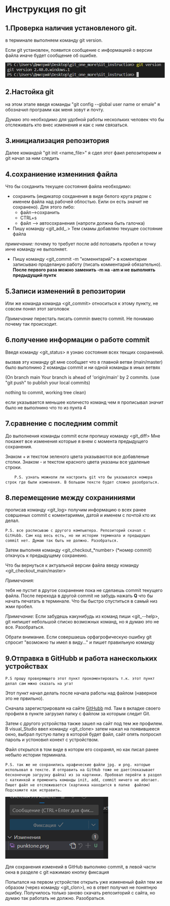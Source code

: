 # Инструкция по git
## 1.Проверка наличия установленого git.
в терминале выполняем команду git version.

Если git установлен, появится сообщение с информацией о версии файла иначе будет сообщение об ошибке.

![ghp](punktone.png)

## 2.Настойка git
на этом этапе введя команды "git config --global user name or emale" я обозначил программ как меня зовут и почту. 

Думаю это необходимо для удобной работы нескольких человек что бы отслеживать кто внес изменения и как с ним связаться.
## 3.инициализация репозитория 
Далее командой "git init <name_file>" я сдел этот фаил репозиторием и git начал за ним следить
## 4.сохраниение измениния файла 
Что бы сохданить текущее состояния файла необходимо: 
* сохранить (индикатор сохданения в виде белого круга рядом с именем файла над рабочей облостью. Еили он есть значит не сохранено). Для этого либо:
    * файл-->сохранить
    * CTRL+s
    * файл --> автосохранения (напроти должна быть галочка)
* Пишу команду <git_add_.> Тем смамы добавляю текущее состояние файла 

*примечание:* почему то требует после add потоавить пробел и точку инче команду не выполняет.
* Пишу команду <git_commit -m "коменнтарий"> в коментарии записываю проделаную работу (писать комментарий обязательно).
**После первого раза можно заменить -m на -am и не выполнять предыдущий пунтк**

## 5.Записи изменений в репозитории 
Или же команда команда <git_commit> относиться к этому пункту, не совсем понял этот заголовок 

*Примечание* перестать писать commin вместо  commit. Не понимаю почему так происходит.
## 6.получение информации о работе commit 
Введя команду <git_status> я узнаю состояния всех текщих сохранений.

вызвав эту команду git  мне сообщает что в главной ветви (main/master) было выполнино 2 команды commit и ни одной команды в иных ветвях 

(On branch main
Your branch is ahead of 'origin/main' by 2 commits.
  (use "git push" to publish your local commits)

nothing to commit, working tree clean)

если указывается меньшее количесто команд чем я прописывал значит было не выполнино что то из пунта  4
## 7.сравнение с последним commit

До выполнения команды commit если пропишу команду <git_diff> Мне покажет все изменения которые я внем с момента предыдущего сохранения.

Знаком + и текстом зеленого цвета указываются все добавленые столки. Знаком - и текстом красного цвета указаны все удаленые строки.

        P.S. узнать можноли ли настроить git что бы указывался номера строк где были изменения. В большом тексте будет сложно разобраться.


## 8.перемещение между сохраниниями 

прописав команду <git_log> получим информацию о всех ранее совршеных commit с коментариями, датой и именем с почтой кто их делал. 

    P.S. все расписываю с другого компьютера. Репозиторий скачал с GitHubb. Сам код весь есть, но ни истории терминала и предыдущих commit нет. Думаю так быть не должно. Разобраться.


Затем выполняя команду <git_checkout_*number> (*номер commit) откачусь к предыдущему сохранеию.

Что бы вернуться к актуальной версии файла введу команду <git_checkout_main/master>

*Примечания:*

тебя не пустит в другое сохранение пока не сделаешь commit текущего файла.
После перехода в другой commit не забудь нажать **Q** что бы начать печатать в терминале. Что бы быстро спуститься в самый низ жми пробел.

*Примечание:* Если забудешь какунибудь из команд пиши <git_--help>, git нипишет небольшой списко возможных команд, но я думаю это не все. Разобраться. 

Обрати внимание. Если совершаешь орфагрофическую ошибку git спросит "возможно ты имел в виду..." и пишет правильную команду 
## 9.Отправка в GitHubb и работа нанескольких устройствах 
    P.S прошу проверяющего этот пункт прокоментировать т.к. этот пункт делал сам мжно сказать на угат
Этот пункт начал делать после начала работы над файлом (наверное это не првильно). 

Сначала зарегистрироваля на сайте [GitHubb](https://github.com/DimonSurgut/Git_instruction/blob/main/Git_instruction.) md. Там в вкладке своего профиля в пункте <Repositories> загрузил папку с файлом за которым следит Git. 

Затем с другого устройства также зашел на сайт под тем же профилем. В visual_Studio ввел команду <git_clone> затем нажал на появившееся окно, выбрал пустую папку в которой будет файл, сайт опять попросил пароль и устоновил конект с устройством. 

Файл открылся в том виде в которм его сохранял, но как писал ранее небыло истории терминала.

    P.S. так же не сохранились нрафические файли jpg. и png. которые испольовал в тексте. И отправить на GitHub тоже не дает(показывает бесконечную загрузку файла) из за картинки. Пробовал перейти в раздел с каткинкой и пременить команды init, add, commit ничего не аботает. Пишет файл не отслеживается (картинка находится в папке  файлом) Подскажите как исправить. 
    
![ghp][def]

Для сохранения изменеий в GitHub выполняю commit, в левой части окна в разделе с git нажимаю кнопку фиксация 

Попытался на первом устройстве открыть уже измененый файл тем же образом (через команду <git_clon>), но в ответ получил не понятную ошибку. Получилось только заново скачать репозиторий с сайта, но думаю так работать не должно. Разобраться.

[def]: error.png 